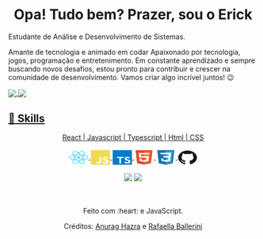 <div>
  
  <h1 align="center">
    Opa! Tudo bem? Prazer, sou o Erick
<!--     <a href="https://www.linkedin.com/in/crystyanno-souza/"> 😃️</a> -->
  </h1>
  
  <p>
    Estudante de Análise e Desenvolvimento de Sistemas. 
  
  <p>
    Amante de tecnologia e animado em codar
    Apaixonado por tecnologia, jogos, programação e entretenimento. Em constante aprendizado e sempre buscando novos desafios, estou pronto para contribuir e crescer na comunidade de desenvolvimento. Vamos criar algo incrível juntos! 😉️
  </p>
   
</div>

<div>
  <a href="https://github.com/erickzz">
    <img align="center" height="200em" src="https://github-readme-stats-brown-eight-56.vercel.app/api?username=erickzz&show_icons=true&theme=dark&hide_border=true&count_private=true&include_all_commits=true"/>
  <img align="center" height="200em" src="https://github-readme-stats-brown-eight-56.vercel.app/api/top-langs/?username=erickzz&border_radius=false&show_icons=true&theme=dark&hide_border=true&count_private=true&include_all_commits=true&hide=contribs"/>
</div>

 <h2> 🚀 Skills </h2>

<div align="center">
  React | Javascript |  Typescript | Html | CSS
</div>


<div align="center" valign="top"><br>
  <img align="center" alt="React" height="30" width="40" src="https://raw.githubusercontent.com/devicons/devicon/master/icons/react/react-original.svg">
  <img align="center" alt="Js" height="30" width="40" src="https://raw.githubusercontent.com/devicons/devicon/master/icons/javascript/javascript-plain.svg">
    <img align="center" alt="Rafa-Ts" height="30" width="40" src="https://raw.githubusercontent.com/devicons/devicon/master/icons/typescript/typescript-plain.svg">
  <img align="center" alt="HTML" height="30" width="40" src="https://raw.githubusercontent.com/devicons/devicon/master/icons/html5/html5-original.svg">
  <img align="center" alt="CSS" height="30" width="40" src="https://raw.githubusercontent.com/devicons/devicon/master/icons/css3/css3-original.svg">
  <img align="center" alt="git" height="30" width="40" src="https://raw.githubusercontent.com/devicons/devicon/master/icons/github/github-original.svg">
  </div><br>

<div align="center">
<!--  <a href="https://www.instagram.com//" target="_blank"><img src="https://img.shields.io/badge/-Instagram-%23E4405F?style=for-the-badge&logo=instagram&logoColor=white" target="_blank"></a> -->
  <a href="https://www.linkedin.com/in/erick-m-reis/" target="_blank"><img src="https://img.shields.io/badge/-LinkedIn-%230077B5?style=for-the-badge&logo=linkedin&logoColor=white" target="_blank"></a> 
  <a href="mailto:erick.reis2@gmail.com"><img src="https://img.shields.io/badge/-Gmail-%23333?style=for-the-badge&logo=gmail&logoColor=white" target="_blank"></a>

<!-- 
💌 Entre em contato comigo:
<a href='mailto:erick.reis2@gmail.com'>erick.reis2@gmail.com</a>
-->
  
</div>

<div align="center">

  <!--![Snake animation](https://github.com/Crystyanno/Crystyanno/blob/output/github-contribution-grid-snake.svg)-->
  
</div>
<br><br>
<div align="center">
  <p>Feito com :heart: e JavaScript.</p>
  <p>Créditos: <a href="https://github.com/anuraghazra/github-readme-stats">Anurag Hazra</a> e <a href="https://github.com/rafaballerini">Rafaella Ballerini</a></p>
</div>
